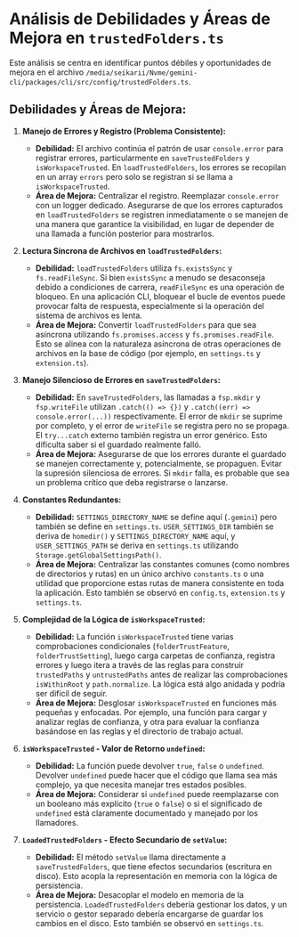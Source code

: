 # Análisis de Debilidades y Áreas de Mejora en `trustedFolders.ts`

Este análisis se centra en identificar puntos débiles y oportunidades de mejora en el archivo `/media/seikarii/Nvme/gemini-cli/packages/cli/src/config/trustedFolders.ts`.

## Debilidades y Áreas de Mejora:

1.  **Manejo de Errores y Registro (Problema Consistente):**
    *   **Debilidad:** El archivo continúa el patrón de usar `console.error` para registrar errores, particularmente en `saveTrustedFolders` y `isWorkspaceTrusted`. En `loadTrustedFolders`, los errores se recopilan en un array `errors` pero solo se registran si se llama a `isWorkspaceTrusted`.
    *   **Área de Mejora:** Centralizar el registro. Reemplazar `console.error` con un logger dedicado. Asegurarse de que los errores capturados en `loadTrustedFolders` se registren inmediatamente o se manejen de una manera que garantice la visibilidad, en lugar de depender de una llamada a función posterior para mostrarlos.

2.  **Lectura Síncrona de Archivos en `loadTrustedFolders`:**
    *   **Debilidad:** `loadTrustedFolders` utiliza `fs.existsSync` y `fs.readFileSync`. Si bien `existsSync` a menudo se desaconseja debido a condiciones de carrera, `readFileSync` es una operación de bloqueo. En una aplicación CLI, bloquear el bucle de eventos puede provocar falta de respuesta, especialmente si la operación del sistema de archivos es lenta.
    *   **Área de Mejora:** Convertir `loadTrustedFolders` para que sea asíncrona utilizando `fs.promises.access` y `fs.promises.readFile`. Esto se alinea con la naturaleza asíncrona de otras operaciones de archivos en la base de código (por ejemplo, en `settings.ts` y `extension.ts`).

3.  **Manejo Silencioso de Errores en `saveTrustedFolders`:**
    *   **Debilidad:** En `saveTrustedFolders`, las llamadas a `fsp.mkdir` y `fsp.writeFile` utilizan `.catch(() => {})` y `.catch((err) => console.error(...))` respectivamente. El error de `mkdir` se suprime por completo, y el error de `writeFile` se registra pero no se propaga. El `try...catch` externo también registra un error genérico. Esto dificulta saber si el guardado realmente falló.
    *   **Área de Mejora:** Asegurarse de que los errores durante el guardado se manejen correctamente y, potencialmente, se propaguen. Evitar la supresión silenciosa de errores. Si `mkdir` falla, es probable que sea un problema crítico que deba registrarse o lanzarse.

4.  **Constantes Redundantes:**
    *   **Debilidad:** `SETTINGS_DIRECTORY_NAME` se define aquí (`.gemini`) pero también se define en `settings.ts`. `USER_SETTINGS_DIR` también se deriva de `homedir()` y `SETTINGS_DIRECTORY_NAME` aquí, y `USER_SETTINGS_PATH` se deriva en `settings.ts` utilizando `Storage.getGlobalSettingsPath()`.
    *   **Área de Mejora:** Centralizar las constantes comunes (como nombres de directorios y rutas) en un único archivo `constants.ts` o una utilidad que proporcione estas rutas de manera consistente en toda la aplicación. Esto también se observó en `config.ts`, `extension.ts` y `settings.ts`.

5.  **Complejidad de la Lógica de `isWorkspaceTrusted`:**
    *   **Debilidad:** La función `isWorkspaceTrusted` tiene varias comprobaciones condicionales (`folderTrustFeature`, `folderTrustSetting`), luego carga carpetas de confianza, registra errores y luego itera a través de las reglas para construir `trustedPaths` y `untrustedPaths` antes de realizar las comprobaciones `isWithinRoot` y `path.normalize`. La lógica está algo anidada y podría ser difícil de seguir.
    *   **Área de Mejora:** Desglosar `isWorkspaceTrusted` en funciones más pequeñas y enfocadas. Por ejemplo, una función para cargar y analizar reglas de confianza, y otra para evaluar la confianza basándose en las reglas y el directorio de trabajo actual.

6.  **`isWorkspaceTrusted` - Valor de Retorno `undefined`:**
    *   **Debilidad:** La función puede devolver `true`, `false` o `undefined`. Devolver `undefined` puede hacer que el código que llama sea más complejo, ya que necesita manejar tres estados posibles.
    *   **Área de Mejora:** Considerar si `undefined` puede reemplazarse con un booleano más explícito (`true` o `false`) o si el significado de `undefined` está claramente documentado y manejado por los llamadores.

7.  **`LoadedTrustedFolders` - Efecto Secundario de `setValue`:**
    *   **Debilidad:** El método `setValue` llama directamente a `saveTrustedFolders`, que tiene efectos secundarios (escritura en disco). Esto acopla la representación en memoria con la lógica de persistencia.
    *   **Área de Mejora:** Desacoplar el modelo en memoria de la persistencia. `LoadedTrustedFolders` debería gestionar los datos, y un servicio o gestor separado debería encargarse de guardar los cambios en el disco. Esto también se observó en `settings.ts`.
